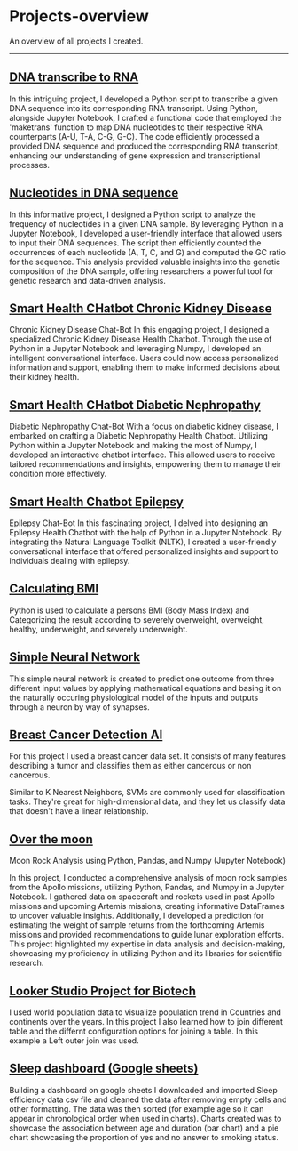 # Projects-overview
An overview of all projects I created.
********************************************************************
## [DNA transcribe to RNA](https://github.com/ElodynPixel/DNA-transcribe-to-RNA)

In this intriguing project, I developed a Python script to transcribe a given DNA sequence into its corresponding RNA transcript. Using Python, alongside Jupyter Notebook, I crafted a functional code that employed the 'maketrans' function to map DNA nucleotides to their respective RNA counterparts (A-U, T-A, C-G, G-C). The code efficiently processed a provided DNA sequence and produced the corresponding RNA transcript, enhancing our understanding of gene expression and transcriptional processes.

## [Nucleotides in DNA sequence](https://github.com/ElodynPixel/Nucleotides-in-DNA-sequences)

In this informative project, I designed a Python script to analyze the frequency of nucleotides in a given DNA sample. By leveraging Python in a Jupyter Notebook, I developed a user-friendly interface that allowed users to input their DNA sequences. The script then efficiently counted the occurrences of each nucleotide (A, T, C, and G) and computed the GC ratio for the sequence. This analysis provided valuable insights into the genetic composition of the DNA sample, offering researchers a powerful tool for genetic research and data-driven analysis.

## [Smart Health CHatbot Chronic Kidney Disease ](https://github.com/ElodynPixel/SmartHealthChatBot-Chronic_Kidney_Disease)

Chronic Kidney Disease Chat-Bot
In this engaging project, I designed a specialized Chronic Kidney Disease Health Chatbot. Through the use of Python in a Jupyter Notebook and leveraging Numpy, I developed an intelligent conversational interface. Users could now access personalized information and support, enabling them to make informed decisions about their kidney health.


## [Smart Health CHatbot Diabetic Nephropathy](https://github.com/ElodynPixel/SmartHealthChatBot-Diabetic_Nephropathy)

Diabetic Nephropathy Chat-Bot
With a focus on diabetic kidney disease, I embarked on crafting a Diabetic Nephropathy Health Chatbot. Utilizing Python within a Jupyter Notebook and making the most of Numpy, I developed an interactive chatbot interface. This allowed users to receive tailored recommendations and insights, empowering them to manage their condition more effectively.


## [Smart Health Chatbot Epilepsy](https://github.com/ElodynPixel/SmartHealthChatBot-Epilepsy)

Epilepsy Chat-Bot
In this fascinating project, I delved into designing an Epilepsy Health Chatbot with the help of Python in a Jupyter Notebook. By integrating the Natural Language Toolkit (NLTK), I created a user-friendly conversational interface that offered personalized insights and support to individuals dealing with epilepsy.


## [Calculating BMI](https://github.com/ElodynPixel/Calculating-BMI)

Python is used to calculate a persons BMI (Body Mass Index) and Categorizing the result according to severely overweight, overweight, healthy, underweight, and severely underweight.

## [Simple Neural Network](https://github.com/ElodynPixel/Simple-Neural-Network)

This simple neural network is created to predict one outcome from three different input values by applying mathematical equations and basing it on the naturally occuring physiological model of the inputs and outputs through a neuron by way of synapses.

## [Breast Cancer Detection AI](https://github.com/ElodynPixel/Breast_Cancer_Detection-AI)

For this project I used a breast cancer data set. It consists of many features describing a tumor and classifies them as either cancerous or non cancerous.

Similar to K Nearest Neighbors, SVMs are commonly used for classification tasks. They're great for high-dimensional data, and they let us classify data that doesn't have a linear relationship.

## [Over the moon](https://github.com/ElodynPixel/over-the-moon)

Moon Rock Analysis using Python, Pandas, and Numpy (Jupyter Notebook)

In this project, I conducted a comprehensive analysis of moon rock samples from the Apollo missions, utilizing Python, Pandas, and Numpy in a Jupyter Notebook. I gathered data on spacecraft and rockets used in past Apollo missions and upcoming Artemis missions, creating informative DataFrames to uncover valuable insights. 
Additionally, I developed a prediction for estimating the weight of sample returns from the forthcoming Artemis missions and provided recommendations to guide lunar exploration efforts. 
This project highlighted my expertise in data analysis and decision-making, showcasing my proficiency in utilizing Python and its libraries for scientific research.

## [Looker Studio Project for Biotech](https://github.com/ElodynPixel/Looker-Studio-project-for-biotech)

I used world population data to visualize population trend in Countries and continents over the years. In this project I also learned how to join different table and the differnt configuration options for joining a table. In this example a Left outer join was used.


## [Sleep dashboard (Google sheets)](https://github.com/ElodynPixel/Sleep-dashboard-Google-sheets-) 

Building a dashboard on google sheets
I downloaded and imported Sleep efficiency data csv file and cleaned the data after removing empty cells and other formatting. 
The data was then sorted (for example age so it can appear in chronological order when used in charts). Charts created was to showcase the association between age and duration (bar chart) and a pie chart showcasing the proportion of yes and no answer to smoking status.

